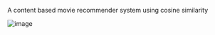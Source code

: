 A content based movie recommender system using cosine similarity

![image](https://user-images.githubusercontent.com/77656115/189417898-a52af875-1a8e-4ee2-ae76-0123ed3c87f7.png)
